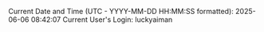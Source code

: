 Current Date and Time (UTC - YYYY-MM-DD HH:MM:SS formatted): 2025-06-06 08:42:07
Current User's Login: luckyaiman
